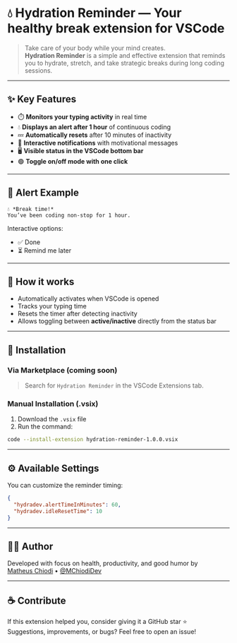 # 💧 Hydration Reminder — Your healthy break extension for VSCode

> Take care of your body while your mind creates.  
> **Hydration Reminder** is a simple and effective extension that reminds you to hydrate, stretch, and take strategic breaks during long coding sessions.

---

## ✨ Key Features

- ⏱️ **Monitors your typing activity** in real time
- 💧 **Displays an alert after 1 hour** of continuous coding
- 💤 **Automatically resets** after 10 minutes of inactivity
- 🔔 **Interactive notifications** with motivational messages
- 🖥️ **Visible status in the VSCode bottom bar**
- 🟢 **Toggle on/off mode with one click**

---

## 📸 Alert Example

```
💧 *Break time!*
You’ve been coding non-stop for 1 hour.
```

Interactive options:
- ✅ Done
- ⏳ Remind me later

---

## 🧪 How it works

- Automatically activates when VSCode is opened
- Tracks your typing time
- Resets the timer after detecting inactivity
- Allows toggling between **active/inactive** directly from the status bar

---

## 🚀 Installation

### Via Marketplace (coming soon)
> Search for `Hydration Reminder` in the VSCode Extensions tab.

### Manual Installation (.vsix)

1. Download the `.vsix` file
2. Run the command:

```bash
code --install-extension hydration-reminder-1.0.0.vsix
```

---

## ⚙️ Available Settings

You can customize the reminder timing:

```json
{
  "hydradev.alertTimeInMinutes": 60,
  "hydradev.idleResetTime": 10
}
```

---

## 🙋‍♂️ Author

Developed with focus on health, productivity, and good humor by  
[Matheus Chiodi](https://github.com/matheuschiodi) • [@MChiodiDev](https://www.youtube.com/@MChiodiDev)

---

## ☕ Contribute

If this extension helped you, consider giving it a GitHub star ⭐  
Suggestions, improvements, or bugs? Feel free to open an issue!